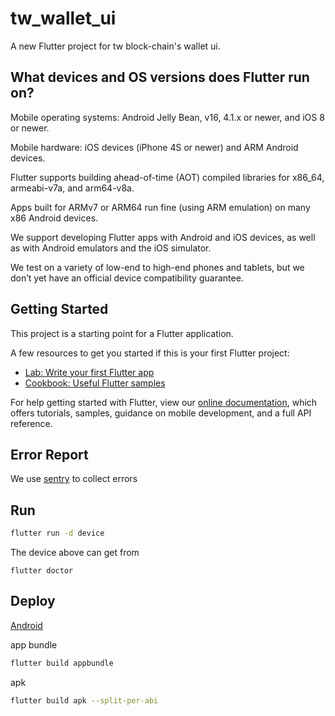 # tw_wallet_ui

A new Flutter project for tw block-chain's wallet ui.

## What devices and OS versions does Flutter run on?
Mobile operating systems: Android Jelly Bean, v16, 4.1.x or newer, and iOS 8 or newer.

Mobile hardware: iOS devices (iPhone 4S or newer) and ARM Android devices.

Flutter supports building ahead-of-time (AOT) compiled libraries for x86_64, armeabi-v7a, and arm64-v8a.

Apps built for ARMv7 or ARM64 run fine (using ARM emulation) on many x86 Android devices.

We support developing Flutter apps with Android and iOS devices, as well as with Android emulators and the iOS simulator.

We test on a variety of low-end to high-end phones and tablets, but we don’t yet have an official device compatibility guarantee.



## Getting Started

This project is a starting point for a Flutter application.

A few resources to get you started if this is your first Flutter project:

- [Lab: Write your first Flutter app](https://flutter.dev/docs/get-started/codelab)
- [Cookbook: Useful Flutter samples](https://flutter.dev/docs/cookbook)

For help getting started with Flutter, view our
[online documentation](https://flutter.dev/docs), which offers tutorials,
samples, guidance on mobile development, and a full API reference.


## Error Report

We use [sentry](https://sentry.io/) to collect errors

## Run

```bash
flutter run -d device
```



The device above can get from

```
flutter doctor
```



## Deploy

[Android](https://flutter.dev/docs/deployment/android)

app bundle 

```bash
flutter build appbundle
```

apk

```bash
flutter build apk --split-per-abi
```

